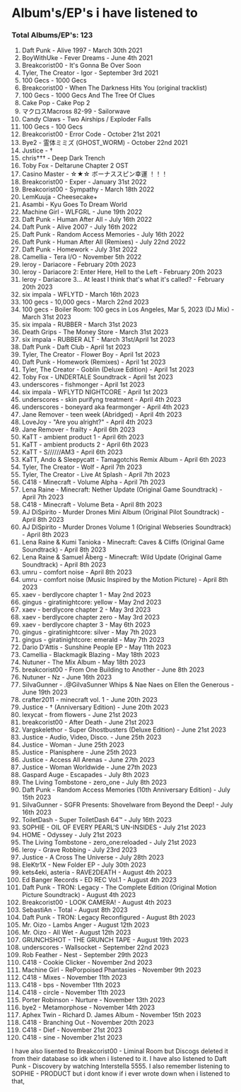 # Album's/EP's i have listened to
### Total Albums/EP's: 123



1. Daft Punk - Alive 1997 - March 30th 2021
2. BoyWithUke - Fever Dreams - June 4th 2021
3. Breakcorist00 - It's Gonna Be Over Soon
4. Tyler, The Creator - Igor - September 3rd 2021
5. 100 Gecs - 1000 Gecs
6. Breakcorist00 - When The Darkness Hits You (original tracklist)
7. 100 Gecs - 1000 Gecs And The Tree Of Clues
8. Cake Pop -  Cake Pop 2
9. マクロスMacross 82-99 - Sailorwave
10. Candy Claws - Two Airships / Exploder Falls
11. 100 Gecs - 100 Gecs
12. Breakcorist00 - Error Code - October 21st 2021
13. Bye2 - 霊体ミミズ (GHOST_WORM) - October 22nd 2021
14. Justice - †
15. chris††† - Deep Dark Trench
16. Toby Fox - Deltarune Chapter 2 OST
17. Casino Master - ☆★☆ ボーナススピン幸運 ！！！
18. Breakcorist00 - Exper - January 31st 2022
19. Breakcorist00 - Sympathy - March 18th 2022
20. LemKuuja - Cheesecake+
21. Asambi - Kyu Goes To Dream World
22. Machine Girl - WLFGRL - June 19th 2022
23. Daft Punk - Human After All - July 16th 2022
24. Daft Punk - Alive 2007 - July 16th 2022
25. Daft Punk - Random Access Memories - July 16th 2022
26. Daft Punk - Human After All (Remixes) - July 22nd 2022
27. Daft Punk - Homework - July 31st 2022
28. Camellia - Tera I/O - November 5th 2022
29. leroy - Dariacore - February 20th 2023
30. leroy - Dariacore 2: Enter Here, Hell to the Left - February 20th 2023
31. leroy - Dariacore 3... At least I think that's what it's called? - February 20th 2023
32. six impala - WFLYTD - March 16th 2023
33. 100 gecs - 10,000 gecs - March 22nd 2023
34. 100 gecs - Boiler Room: 100 gecs in Los Angeles, Mar 5, 2023 (DJ Mix) - March 31st 2023
35. six impala - RUBBER - March 31st 2023
36. Death Grips - The Money Store - March 31st 2023
37. six impala - RUBBER ALT - March 31st/April 1st 2023
38. Daft Punk - Daft Club - April 1st 2023
39. Tyler, The Creator - Flower Boy - April 1st 2023
40. Daft Punk - Homework (Remixes) - April 1st 2023
41. Tyler, The Creator - Goblin (Deluxe Edition) - April 1st 2023
42. Toby Fox - UNDERTALE Soundtrack - April 1st 2023
43. underscores - fishmonger - April 1st 2023
44. six impala - WFLYTD NIGHTCORE - April 1st 2023
45. underscores - skin purifyng treatment - April 4th 2023
46. underscores - boneyard aka fearmonger - April 4th 2023
47. Jane Remover - teen week (Abridged) - April 4th 2023
48. LoveJoy - "Are you alright?" - April 4th 2023
49. Jane Remover - frailty - April 6th 2023
50. KaTT - ambient product 1 - April 6th 2023
51. KaTT - ambient products 2 - April 6th 2023
52. KaTT - S//////AM3 - April 6th 2023
53. KaTT, Ando & Sleepycatt - Tamagotchis Remix Album - April 6th 2023
54. Tyler, The Creator - Wolf - April 7th 2023
55. Tyler, The Creator - Live At Splash - April 7th 2023
56. C418 - Minecraft - Volume Alpha - April 7th 2023
57. Lena Raine - Minecraft: Nether Update (Original Game Soundtrack) - April 7th 2023
58. C418 - Minecraft - Volume Beta - April 8th 2023
59. AJ DiSpirito - Murder Drones Mini Album (Original Pilot Soundtrack) - April 8th 2023
60. AJ DiSpirito - Murder Drones Volume 1 (Original Webseries Soundtrack) - April 8th 2023
61. Lena Raine & Kumi Tanioka - Minecraft: Caves & Cliffs (Original Game Soundtrack) - April 8th 2023
62. Lena Raine & Samuel Åberg - Minecraft: Wild Update (Original Game Soundtrack) - April 8th 2023
63. umru - comfort noise - April 8th 2023
64. umru - comfort noise (Music Inspired by the Motion Picture) - April 8th 2023
65. xaev - berdlycore chapter 1 - May 2nd 2023
66. gingus - giratinightcore: yellow - May 2nd 2023
67. xaev - berdlycore chapter 2 - May 3rd 2023
68. xaev - berdlycore chapter zero - May 3rd 2023
69. xaev - berdlycore chapter 3 - May 6th 2023
70. gingus - giratinightcore: silver - May 7th 2023
71. gingus - giratinightcore: emerald - May 7th 2023
72. Dario D'Attis - Sunshine People EP - May 11th 2023
73. Camellia - Blackmagik Blazing - May 18th 2023
74. Nutuner - The Mix Album - May 18th 2023
75. breakcorist00 - From One Building to Another - June 8th 2023
76. Nutuner - Nz - June 16th 2023
77. SiIvaGunner - .@GiIvaSunner Whips & Nae Naes on Ellen the Generous - June 19th 2023
78. crafter2011 - minecraft vol. 1 - June 20th 2023
79. Justice - † (Anniversary Edition) - June 20th 2023
80. lexycat - from flowers - June 21st 2023
81. breakcorist00 - After Death - June 21st 2023
82. Vargskelethor - Super Ghostbusters (Deluxe Edition) - June 21st 2023
83. Justice - Audio, Video, Disco. - June 25th 2023
84. Justice - Woman - June 25th 2023
85. Justice - Planisphere - June 25th 2023
86. Justice - Access All Arenas - June 27th 2023
87. Justice - Woman Worldwide - June 27th 2023
88. Gaspard Auge - Escapades - July 8th 2023
89. The Living Tombstone - zero_one - July 8th 2023
90. Daft Punk - Random Access Memories (10th Anniversary Edition) - July 15th 2023
91. SiIvaGunner - SGFR Presents: Shovelware from Beyond the Deep! - July 16th 2023
92. ToiletDash - Super ToiletDash 64™ - July 16th 2023
93. SOPHIE - OIL OF EVERY PEARL'S UN-INSIDES - July 21st 2023
94. HOME - Odyssey - July 21st 2023
95. The Living Tombstone - zero_one:reloaded - July 21st 2023
96. leroy - Grave Robbing - July 23rd 2023
97. Justice - A Cross The Universe - July 28th 2023
98. EleKtr1X - New Folder EP - July 30th 2023
99. kets4eki, asteria - RAVE2DEATH - August 4th 2023
100. Ed Banger Records - ED REC Vol.1 - August 4th 2023
101. Daft Punk - TRON: Legacy - The Complete Edition (Original Motion Picture Soundtrack) - August 4th 2023
102. Breakcorist00 - LOOK CAMERA! - August 4th 2023
103. SebastiAn - Total - August 8th 2023
104. Daft Punk - TRON: Legacy Reconfigured - August 8th 2023
105. Mr. Oizo - Lambs Anger - August 12th 2023
106. Mr. Oizo - All Wet - August 12th 2023
107. GRUNCHSHOT - THE GRUNCH TAPE - August 19th 2023
108. underscores - Wallsocket - September 22nd 2023
109. Rob Feather - Nest - September 29th 2023
110. C418 - Cookie Clicker - November 2nd 2023
111. Machine Girl - RePorpoised Phantasies - November 9th 2023
112. C418 - Mixes - November 11th 2023
113. C418 - bps - November 11th 2023
114. C418 - circle - November 11th 2023
115. Porter Robinson - Nurture - November 13th 2023
116. bye2 - Metamorphose - November 14th 2023
117. Aphex Twin - Richard D. James Album - November 15th 2023
118. C418 - Branching Out - November 20th 2023
119. C418 - Dief - November 21st 2023
120. C418 - sine - November 21st 2023

I have also lisented to Breakcorist00 - Liminal Room but Discogs deleted it from their database so idk when i listened to it.
I have also listened to Daft Punk - Discovery by watching Interstella 5555.
I also remember listening to SOPHIE - PRODUCT but i dont know if i ever wrote down when i listened to that,
